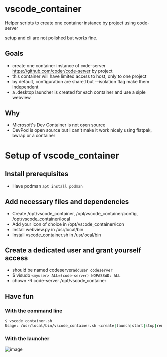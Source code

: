 # vscode_container
Helper scripts to create one container instance by project using code-server

setup and cli are not polished but works fine.

## Goals

- create one container instance of code-server https://github.com/coder/code-server by project
- this container will have limited access to host, only to one project
- by default, configuration are shared but --isolation flag make them independent
- a .desktop launcher is created for each container and use a siple webview

## Why
- Microsoft's Dev Container is not open source
- DevPod is open source but I can't make it work nicely using flatpak, bwrap or a container

# Setup of vscode_container

## Install prerequisites

- Have podman `apt install podman`

## Add necessary files and dependencies
- Create /opt/vscode_container, /opt/vscode_container/config, /opt/vscode_container/local
- Add your icon of choice in /opt/vscode_container/icon
- Install webview.py in /usr/local/bin
- Install vscode_container.sh in /usr/local/bin

## Create a dedicated user and grant yourself access
- should be named codeserver`adduser codeserver`
- $ visudo
`<myuser> ALL=(code-server) NOPASSWD: ALL`
- chown -R code-server /opt/vscode_container

## Have fun

### With the command line
```sh
$ vscode_container.sh
Usage: /usr/local/bin/vscode_container.sh <create|launch|start|stop|remove|list> [container_name] [--isolated]
```

### With the launcher
![image](https://github.com/user-attachments/assets/8dd314fd-cbac-47d1-b97b-65946b8b148a)
